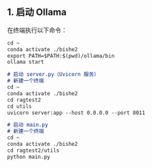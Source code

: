 ## **1. 启动 Ollama**

在终端执行以下命令：

```markdown
cd ~
conda activate ./bishe2
export PATH=$PATH:$(pwd)/ollama/bin
ollama start
```

```markdown
# 启动 server.py（Uvicorn 服务）
# 新建一个终端
cd ~
conda activate ./bishe2
cd ragtest2
cd utils
uvicorn server:app --host 0.0.0.0 --port 8011
```

```markdown
# 启动 main.py
# 新建一个终端
cd ~
conda activate ./bishe2
cd ragtest2/utils
python main.py
```
